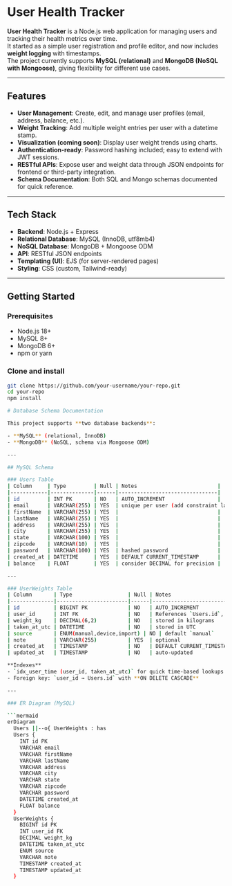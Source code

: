 # User Health Tracker

**User Health Tracker** is a Node.js web application for managing users and tracking their health metrics over time.  
It started as a simple user registration and profile editor, and now includes **weight logging** with timestamps.  
The project currently supports **MySQL (relational)** and **MongoDB (NoSQL with Mongoose)**, giving flexibility for different use cases.

---

## Features
- **User Management**: Create, edit, and manage user profiles (email, address, balance, etc.).  
- **Weight Tracking**: Add multiple weight entries per user with a datetime stamp.  
- **Visualization (coming soon)**: Display user weight trends using charts.  
- **Authentication-ready**: Password hashing included; easy to extend with JWT sessions.  
- **RESTful APIs**: Expose user and weight data through JSON endpoints for frontend or third-party integration.  
- **Schema Documentation**: Both SQL and Mongo schemas documented for quick reference.  

---

## Tech Stack

- **Backend**: Node.js + Express  
- **Relational Database**: MySQL (InnoDB, utf8mb4)  
- **NoSQL Database**: MongoDB + Mongoose ODM  
- **API**: RESTful JSON endpoints  
- **Templating (UI)**: EJS (for server-rendered pages)  
- **Styling**: CSS (custom, Tailwind-ready)  

---

## Getting Started

### Prerequisites
- Node.js 18+
- MySQL 8+
- MongoDB 6+
- npm or yarn

### Clone and install
```bash
git clone https://github.com/your-username/your-repo.git
cd your-repo
npm install

# Database Schema Documentation

This project supports **two database backends**:

- **MySQL** (relational, InnoDB)  
- **MongoDB** (NoSQL, schema via Mongoose ODM)

---

## MySQL Schema

### Users Table
| Column     | Type         | Null | Notes                          |
|------------|--------------|------|--------------------------------|
| id         | INT PK       | NO   | AUTO_INCREMENT                 |
| email      | VARCHAR(255) | YES  | unique per user (add constraint later) |
| firstName  | VARCHAR(255) | YES  |                                |
| lastName   | VARCHAR(255) | YES  |                                |
| address    | VARCHAR(255) | YES  |                                |
| city       | VARCHAR(255) | YES  |                                |
| state      | VARCHAR(100) | YES  |                                |
| zipcode    | VARCHAR(10)  | YES  |                                |
| password   | VARCHAR(100) | YES  | hashed password                |
| created_at | DATETIME     | YES  | DEFAULT CURRENT_TIMESTAMP      |
| balance    | FLOAT        | YES  | consider DECIMAL for precision |

---

### UserWeights Table
| Column       | Type                  | Null | Notes                                |
|--------------|-----------------------|------|--------------------------------------|
| id           | BIGINT PK             | NO   | AUTO_INCREMENT                       |
| user_id      | INT FK                | NO   | References `Users.id`, ON DELETE CASCADE |
| weight_kg    | DECIMAL(6,2)          | NO   | stored in kilograms                  |
| taken_at_utc | DATETIME              | NO   | stored in UTC                        |
| source       | ENUM(manual,device,import) | NO | default `manual`                     |
| note         | VARCHAR(255)          | YES  | optional                              |
| created_at   | TIMESTAMP             | NO   | DEFAULT CURRENT_TIMESTAMP            |
| updated_at   | TIMESTAMP             | NO   | auto-updated                         |

**Indexes**
- `idx_user_time (user_id, taken_at_utc)` for quick time-based lookups  
- Foreign key: `user_id → Users.id` with **ON DELETE CASCADE**

---

### ER Diagram (MySQL)

```mermaid
erDiagram
  Users ||--o{ UserWeights : has
  Users {
    INT id PK
    VARCHAR email
    VARCHAR firstName
    VARCHAR lastName
    VARCHAR address
    VARCHAR city
    VARCHAR state
    VARCHAR zipcode
    VARCHAR password
    DATETIME created_at
    FLOAT balance
  }
  UserWeights {
    BIGINT id PK
    INT user_id FK
    DECIMAL weight_kg
    DATETIME taken_at_utc
    ENUM source
    VARCHAR note
    TIMESTAMP created_at
    TIMESTAMP updated_at
  }
